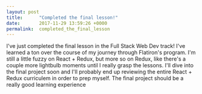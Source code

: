 ```yaml
---
layout: post
title:      "Completed the final lesson!"
date:       2017-11-29 13:59:26 +0000
permalink:  completed_the_final_lesson
---
```



I've just completed the final lesson in the Full Stack Web Dev track! I've learned a ton over the course of my journey through Flatiron's program. I'm still a little fuzzy on React + Redux, but more so on Redux, like there's a couple more lightbulb moments until I really grasp the lessons. I'll dive into the final project soon and I'll probably end up reviewing the entire React + Redux curriculem in order to prep myself. The final project should be a really good learning experience
